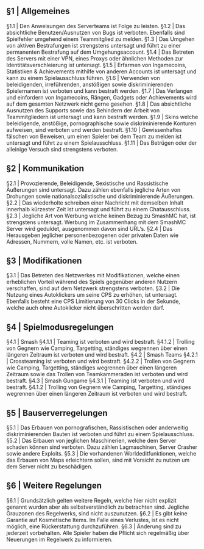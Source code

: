 ## §1 | Allgemeines
§1.1 | Den Anweisungen des Serverteams ist Folge zu leisten.
§1.2 | Das absichtliche Benutzen/Ausnutzen von Bugs ist verboten.
Ebenfalls sind Spielfehler umgehend einem Teammitglied zu melden.
§1.3 | Das Umgehen von aktiven Bestrafungen ist strengstens untersagt
und führt zu einer permanenten Bestrafung auf dem Umgehungsaccount.
§1.4 | Das Betreten des Servers mit einer VPN, eines Proxys oder
ähnlichen Methoden zur Identitätsverschleierung ist untersagt.
§1.5 | Erfarmen von Ingamecoins, Statistiken & Achievements mithilfe von
anderen Accounts ist untersagt und kann zu einem Spielausschluss führen.
§1.6 | Verwenden von beleidigenden, irreführenden, anstößigen sowie
diskriminierenden Spielernamen ist verboten und kann bestraft werden.
§1.7 | Das Verlangen und einfordern von Ingamecoins, Rängen, Gadgets
oder Achievements wird auf dem gesamten Netzwerk nicht gerne gesehen.
§1.8 | Das absichtliche Ausnutzen des Supports sowie das Behindern der
Arbeit von Teammitgliedern ist untersagt und kann bestraft werden.
§1.9 | Skins welche beleidigende, anstößige, pornographische sowie
diskriminierende Konturen aufweisen, sind verboten und werden bestraft.
§1.10 | Gewissenhaftes fälschen von Beweisen, um einen Spieler bei dem
Team zu melden ist untersagt und führt zu einem Spielausschluss.
§1.11 | Das Betrügen oder der alleinige Versuch sind strengstens verboten.
## §2 | Kommunikation
§2.1 | Provozierende, Beleidigende, Sexistische und Rassistische
Äußerungen sind untersagt. Dazu zählen ebenfalls jegliche Arten von
Drohungen sowie nationalsozialistische und diskriminierende Äußerungen.
§2.2 | Das wiederholte schreiben einer Nachricht mit demselben Inhalt
innerhalb kürzester Zeit ist untersagt und führt zu einem Chatausschluss.
§2.3 | Jegliche Art von Werbung welche keinen Bezug zu SmashMC hat, ist
strengstens untersagt. Werbung im Zusammenhang mit dem SmashMC
Server wird geduldet, ausgenommen davon sind URL‘s.
§2.4 | Das Herausgeben jeglicher personenbezogenen oder privaten Daten
wie Adressen, Nummern, volle Namen, etc. ist verboten.
## §3 | Modifikationen
§3.1 | Das Betreten des Netzwerkes mit Modifikationen, welche einen
erheblichen Vorteil während des Spiels gegenüber anderen Nutzern
verschaffen, sind auf dem Netzwerk strengstens verboten.
§3.2 | Die Nutzung eines Autoklickers um seine CPS zu erhöhen, ist
untersagt. Ebenfalls besteht eine CPS Limitierung von 30 Clicks in der
Sekunde, welche auch ohne Autoklicker nicht überschritten werden darf.
## §4 | Spielmodusregelungen
§4.1 | Smash
§4.1.1 | Teaming ist verboten und wird bestraft.
§4.1.2 | Trolling von Gegnern wie Camping, Targetting, ständiges
wegrennen über einen längeren Zeitraum ist verboten und wird bestraft.
§4.2 | Smash Teams
§4.2.1 | Crossteaming ist verboten und wird bestraft.
§4.2.2 | Trollen von Gegnern wie Camping, Targetting, ständiges wegrennen
über einen längeren Zeitraum sowie das Trollen von Teamkammeraden ist
verboten und wird bestraft.
§4.3 | Smash Gungame
§4.3.1 | Teaming ist verboten und wird bestraft.
§4.1.2 | Trolling von Gegnern wie Camping, Targetting, ständiges
wegrennen über einen längeren Zeitraum ist verboten und wird bestraft.
## §5 | Bauserverregelungen
§5.1 | Das Erbauen von pornografischen, Rassistischen oder anderweitig
diskriminierenden Bauten ist verboten und führt zu einem Spielausschluss.
§5.2 | Das Erbauen von jeglichen Maschinerien, welche dem Server schaden
können sind verboten. Dazu zählen Lagmaschinen, Server Crasher sowie
andere Exploits.
§5.3 | Die vorhandenen Worldeditfunktionen, welche das Erbauen von Maps
erleichtern sollen, sind mit Vorsicht zu nutzen um dem Server nicht zu
beschädigen.
## §6 | Weitere Regelungen
§6.1 | Grundsätzlich gelten weitere Regeln, welche hier nicht explizit
genannt wurden aber als selbstverständlich zu betrachten sind. Jegliche
Grauzonen des Regelwerks, sind nicht auszunutzen.
§6.2 | Es gibt keine Garantie auf Kosmetische Items. Im Falle eines
Verlustes, ist es nicht möglich, eine Rückerstattung durchzuführen.
§6.3 | Änderung sind zu jederzeit vorbehalten. Alle Spieler haben die
Pflicht sich regelmäßig über Neuerungen im Regelwerk zu informieren.